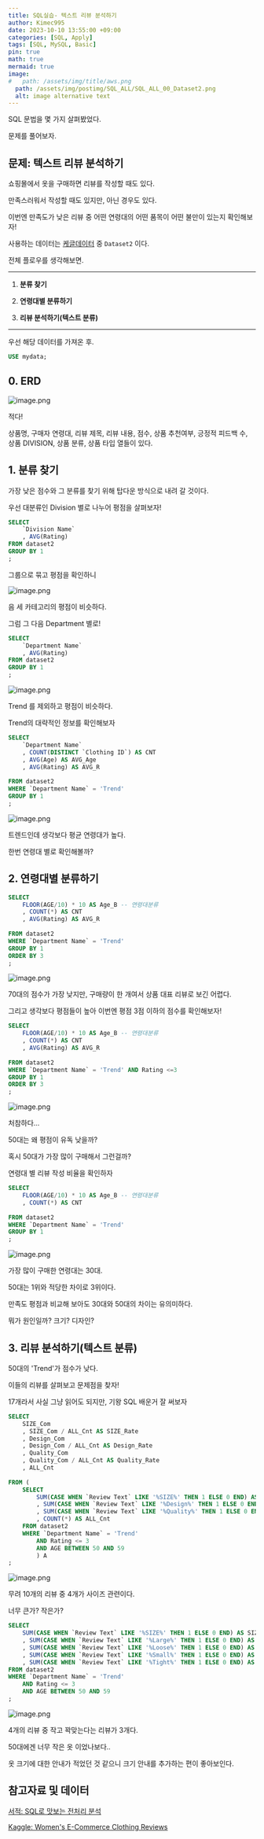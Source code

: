```yaml
---
title: SQL실습- 텍스트 리뷰 분석하기
author: Kimec995
date: 2023-10-10 13:55:00 +09:00
categories: [SQL, Apply]
tags: [SQL, MySQL, Basic]
pin: true
math: true
mermaid: true
image: 
#   path: /assets/img/title/aws.png
  path: /assets/img/postimg/SQL_ALL/SQL_ALL_00_Dataset2.png
  alt: image alternative text
---
```


SQL 문법을 몇 가지 살펴봤었다.

문제를 풀어보자.


## 문제: 텍스트 리뷰 분석하기

쇼핑몰에서 옷을 구매하면 리뷰를 작성할 때도 있다.

만족스러워서 작성할 때도 있지만, 아닌 경우도 있다.

이번엔 만족도가 낮은 리뷰 중 어떤 연령대의 어떤 품목이 어떤 불만이 있는지 확인해보자!

사용하는 데이터는 [케글데이터](https://www.kaggle.com/datasets/nicapotato/womens-ecommerce-clothing-reviews) 중 `Dataset2` 이다.

전체 플로우를 생각해보면.

---

1. **분류 찾기**

2. **연령대별 분류하기**

3. **리뷰 분석하기(텍스트 분류)**

---
우선 해당 데이터를 가져온 후.

```sql
USE mydata;
```

## 0. ERD

![image.png](\assets\img\postimg\SQL_ALL\SQL_ALL_00_Dataset2.png)

적다!

상품명, 구매자 연령대, 리뷰 제목, 리뷰 내용, 점수, 상품 추천여부, 긍정적 피드백 수, 상품 DIVISION, 상품 분류, 상품 타입 열들이 있다.

## 1. 분류 찾기

가장 낮은 점수와 그 분류를 찾기 위해 탑다운 방식으로 내려 갈 것이다.

우선 대분류인 Division 별로 나누어 평점을 살펴보자!

```sql
SELECT
	`Division Name`
    , AVG(Rating)
FROM dataset2
GROUP BY 1
;
```
그룹으로 묶고 평점을 확인하니

![image.png](\assets\img\postimg\SQL_Q3\SQL_Q3_01.png)

음 세 카테고리의 평점이 비슷하다.

그럼 그 다음 Department 별로!

```sql
SELECT
	`Department Name`
    , AVG(Rating)
FROM dataset2
GROUP BY 1
;
```

![image.png](\assets\img\postimg\SQL_Q3\SQL_Q3_02.png)

Trend 를 제외하고 평점이 비슷하다.

Trend의 대략적인 정보를 확인해보자

```sql
SELECT
	`Department Name`
    , COUNT(DISTINCT `Clothing ID`) AS CNT
    , AVG(Age) AS AVG_Age
    , AVG(Rating) AS AVG_R
    
FROM dataset2
WHERE `Department Name` = 'Trend'
GROUP BY 1
;
```
![image.png](\assets\img\postimg\SQL_Q3\SQL_Q3_03.png)

트렌드인데 생각보다 평균 연령대가 높다.

한번 연령대 별로 확인해볼까?

## 2. 연령대별 분류하기

```sql
SELECT
	FLOOR(AGE/10) * 10 AS Age_B -- 연령대분류
    , COUNT(*) AS CNT
    , AVG(Rating) AS AVG_R
    
FROM dataset2
WHERE `Department Name` = 'Trend'
GROUP BY 1
ORDER BY 3
;
```

![image.png](\assets\img\postimg\SQL_Q3\SQL_Q3_04.png)

70대의 점수가 가장 낮지만, 구매량이 한 개여서 상품 대표 리뷰로 보긴 어렵다.

그리고 생각보다 평점들이 높아 이번엔 평점 3점 이하의 점수를 확인해보자!

```sql
SELECT
	FLOOR(AGE/10) * 10 AS Age_B -- 연령대분류
    , COUNT(*) AS CNT
    , AVG(Rating) AS AVG_R
    
FROM dataset2
WHERE `Department Name` = 'Trend' AND Rating <=3
GROUP BY 1
ORDER BY 3
;
```

![image.png](\assets\img\postimg\SQL_Q3\SQL_Q3_05.png)

처참하다...

50대는 왜 평점이 유독 낮을까?

혹시 50대가 가장 많이 구매해서 그런걸까?

연령대 별 리뷰 작성 비율을 확인하자

```sql
SELECT
	FLOOR(AGE/10) * 10 AS Age_B -- 연령대분류
    , COUNT(*) AS CNT
    
FROM dataset2
WHERE `Department Name` = 'Trend'
GROUP BY 1
;
```
![image.png](\assets\img\postimg\SQL_Q3\SQL_Q3_06.png)

가장 많이 구매한 연령대는 30대.

50대는 1위와 적당한 차이로 3위이다.

만족도 평점과 비교해 보아도 30대와 50대의 차이는 유의미하다.

뭐가 원인일까? 크기? 디자인?

## 3. 리뷰 분석하기(텍스트 분류)

50대의 'Trend'가 점수가 낮다.

이들의 리뷰를 살펴보고 문제점을 찾자!

17개라서 사실 그냥 읽어도 되지만, 기왕 SQL 배운거 잘 써보자

```sql
SELECT
	SIZE_Com
    , SIZE_Com / ALL_Cnt AS SIZE_Rate
    , Design_Com
    , Design_Com / ALL_Cnt AS Design_Rate
    , Quality_Com
    , Quality_Com / ALL_Cnt AS Quality_Rate
    , ALL_Cnt
	
FROM (
	SELECT
		SUM(CASE WHEN `Review Text` LIKE '%SIZE%' THEN 1 ELSE 0 END) AS SIZE_Com
		, SUM(CASE WHEN `Review Text` LIKE '%Design%' THEN 1 ELSE 0 END) AS Design_Com
        , SUM(CASE WHEN `Review Text` LIKE '%Quality%' THEN 1 ELSE 0 END) AS Quality_Com
		, COUNT(*) AS ALL_Cnt
	FROM dataset2
	WHERE `Department Name` = 'Trend'
		AND Rating <= 3
        AND AGE BETWEEN 50 AND 59
		) A
;
```

![image.png](\assets\img\postimg\SQL_Q3\SQL_Q3_07.png)

무려 10개의 리뷰 중 4개가 사이즈 관련이다.

너무 큰가? 작은가?

```sql
SELECT
	SUM(CASE WHEN `Review Text` LIKE '%SIZE%' THEN 1 ELSE 0 END) AS SIZE_Com
	, SUM(CASE WHEN `Review Text` LIKE '%Large%' THEN 1 ELSE 0 END) AS Large_Com
	, SUM(CASE WHEN `Review Text` LIKE '%Loose%' THEN 1 ELSE 0 END) AS Loose_Com
	, SUM(CASE WHEN `Review Text` LIKE '%Small%' THEN 1 ELSE 0 END) AS Small_Com
	, SUM(CASE WHEN `Review Text` LIKE '%Tight%' THEN 1 ELSE 0 END) AS Tight_Com
FROM dataset2
WHERE `Department Name` = 'Trend'
	AND Rating <= 3
	AND AGE BETWEEN 50 AND 59
;
```
![image.png](\assets\img\postimg\SQL_Q3\SQL_Q3_08.png)

4개의 리뷰 중 작고 꽉맞는다는 리뷰가 3개다.

50대에겐 너무 작은 옷 이었나보다..

옷 크기에 대한 안내가 적었던 것 같으니 크기 안내를 추가하는 편이 좋아보인다.

## 참고자료 및 데이터

[서적: SQL로 맛보는 전처리 분석](https://product.kyobobook.co.kr/detail/S000001934242)

[Kaggle: Women's E-Commerce Clothing Reviews](https://www.kaggle.com/datasets/nicapotato/womens-ecommerce-clothing-reviews)
